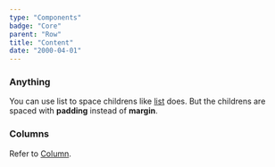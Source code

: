 ```yaml
---
type: "Components"
badge: "Core"
parent: "Row"
title: "Content"
date: "2000-04-01"
---
```


### Anything

You can use list to space childrens like [list](/components/list/content) does. But the childrens are spaced with **padding** instead of **margin**.

<demo>
  <demovanilla src="vanilla/components/row/anything-row">
  </demovanilla>
  <demovanilla src="vanilla/components/row/anything-column">
  </demovanilla>
  <demovanilla src="vanilla/components/row/anything-nested">
  </demovanilla>
</demo>

### Columns

Refer to [Column](/components/column/option).
